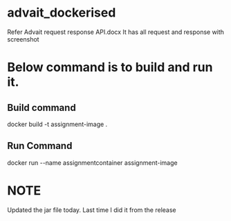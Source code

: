 # advait_dockerised

Refer Advait request response API.docx
It has all request and response with screenshot

# Below command is to build and run it.

Build command
--------------------

docker build -t assignment-image .

Run Command
---------------------
docker run --name assignmentcontainer assignment-image

# NOTE
Updated the jar file today. Last time I did it from the release 
